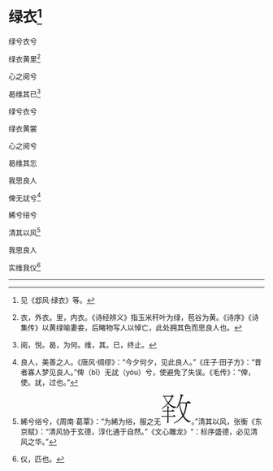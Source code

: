    

# 绿衣[^1]

绿兮衣兮

绿衣黄里[^2]

心之阅兮

曷维其已[^3]

绿兮衣兮

绿衣黄裳

心之阅兮

曷维其忘

我思良人

俾无訧兮[^4]

絺兮绤兮

清其以风[^5]

我思良人

实维我仪[^6]

* * *

[^1]: 见《邶风·绿衣》等。
[^2]: 衣，外衣。里，内衣。《诗经辨义》指玉米秆叶为绿，苞谷为黄。《诗序》《诗集传》以黄绿喻妻妾，后睹物写人以悼亡，此处拥其色而思良人也。
[^3]: 阅，悦。曷，为何。维，其。已，终止。
[^4]: 良人，美善之人。《唐风·绸缪》：“今夕何夕，见此良人。”《庄子·田子方》：“昔者寡人梦见良人。”俾（bǐ）无訧（yóu）兮，使避免了失误。《毛传》：“俾，使。訧，过也。”
[^5]: 絺兮绤兮，《周南·葛覃》：“为絺为绤，服之无![](/木心全集（典藏套装十六册）/images/00086.jpeg)。”清其以风，张衡《东京赋》：“清风协于玄德，淳化通于自然。”《文心雕龙》“：标序盛德，必见清风之华。”
[^6]: 仪，匹也。